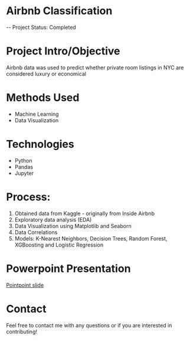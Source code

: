 # Airbnb Classification

-- Project Status: Completed

# Project Intro/Objective
Airbnb data was used to predict whether private room listings in NYC are considered luxury or economical

# Methods Used
* Machine Learning
* Data Visualization

# Technologies
* Python
* Pandas
* Jupyter

# Process:
1. Obtained data from Kaggle - originally from Inside Airbnb
2. Exploratory data analysis (EDA)
3. Data Visualization using Matplotlib and Seaborn
4. Data Correlations
5. Models: K-Nearest Neighbors, Decision Trees, Random Forest, XGBoosting and Logistic Regression

# Powerpoint Presentation
[Pointpoint slide](https://docs.google.com/presentation/d/1CQX1G2OmSnf7nAyTZ2HFktxzq6d9TlydUSuOaejoSH8/edit?usp=sharing)

# Contact
Feel free to contact me with any questions or if you are interested in contributing!
